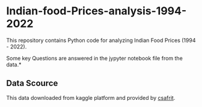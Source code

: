 # Indian-food-Prices-analysis-1994-2022

This repository contains Python code for analyzing Indian Food Prices (1994 - 2022).

Some key Questions are answered in the jypyter notebook file from the data.*


## Data Scource
This data downloaded from kaggle platform and provided by [csafrit](https://www.kaggle.com/code/csafrit2/food-prices-india/data).
